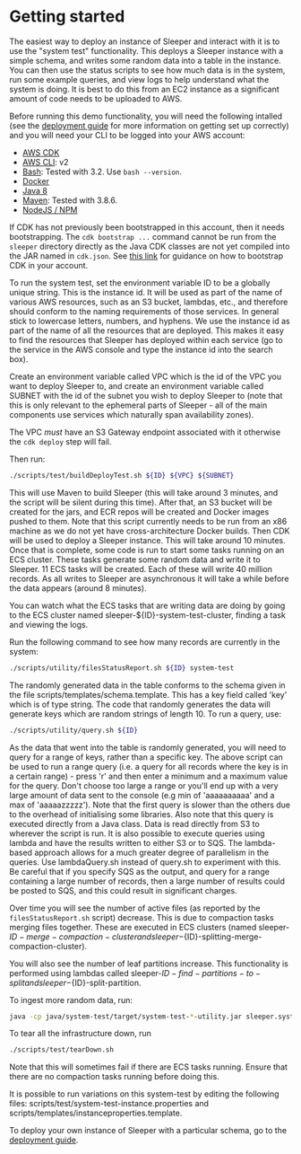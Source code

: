 Getting started
===============

The easiest way to deploy an instance of Sleeper and interact with it is to use the "system test" functionality. This deploys
a Sleeper instance with a simple schema, and writes some random data into a table in the instance. You can then use the status
scripts to see how much data is in the system, run some example queries, and view logs to help understand what the system is
doing. It is best to do this from an EC2 instance as a significant amount of code needs to be uploaded to AWS.

Before running this demo functionality, you will need the following intalled (see the [deployment guide](02-deployment-guide.md)
for more information on getting set up correctly) and you will need your CLI to be logged into your AWS account:

* [AWS CDK](https://docs.aws.amazon.com/cdk/latest/guide/cli.html)
* [AWS CLI](https://docs.aws.amazon.com/cli/latest/userguide/install-cliv2.html): v2
* [Bash](https://www.gnu.org/software/bash/): Tested with 3.2. Use `bash --version`.
* [Docker](https://docs.docker.com/get-docker/)
* [Java 8](https://openjdk.java.net/install/)
* [Maven](https://maven.apache.org/): Tested with 3.8.6.
* [NodeJS / NPM](https://github.com/nvm-sh/nvm#installing-and-updating)

If CDK has not previously been bootstrapped in this account, then it needs bootstrapping. The `cdk bootstrap ...` command
cannot be run from the `sleeper` directory directly as the Java CDK classes are not yet compiled into the JAR named in 
`cdk.json`.  See [this link](https://docs.aws.amazon.com/cdk/latest/guide/bootstrapping.html) for guidance on how to 
bootstrap CDK in your account.

To run the system test, set the environment variable ID to be a globally unique string. This is the instance id. It will
be used as part of the name of various AWS resources, such as an S3 bucket, lambdas, etc., and therefore should conform to
the naming requirements of those services. In general stick to lowercase letters, numbers, and hyphens. We use the instance
id as part of the name of all the resources that are deployed. This makes it easy to find the resources that Sleeper has
deployed within each service (go to the service in the AWS console and type the instance id into the search box).

Create an environment variable called VPC which is the id of the VPC you want to deploy Sleeper to, and create an
environment variable called SUBNET with the id of the subnet you wish to deploy Sleeper to (note that this is only relevant
to the ephemeral parts of Sleeper - all of the main components use services which naturally span availability zones). 

The VPC _must_ have an S3 Gateway endpoint associated with it otherwise the `cdk deploy` step will fail.

Then run:

```bash
./scripts/test/buildDeployTest.sh ${ID} ${VPC} ${SUBNET}
```

This will use Maven to build Sleeper (this will take around 3 minutes, and the script will be silent during this time).
After that, an S3 bucket will be created for the jars, and ECR repos will be created and Docker images pushed to them. Note
that this script currently needs to be run from an x86 machine as we do not yet have cross-architecture Docker builds.
Then CDK will be used to deploy a Sleeper instance. This will take around 10 minutes. Once that is complete, some code is
run to start some tasks running on an ECS cluster. These tasks generate some random data and write it to Sleeper. 11 ECS
tasks will be created. Each of these will write 40 million records. As all writes to Sleeper are asynchronous it will take
a while before the data appears (around 8 minutes).

You can watch what the ECS tasks that are writing data are doing by going to the ECS cluster named sleeper-${ID}-system-test-cluster,
finding a task and viewing the logs.

Run the following command to see how many records are currently in the system:
```bash
./scripts/utility/filesStatusReport.sh ${ID} system-test
```

The randomly generated data in the table conforms to the schema given in the file scripts/templates/schema.template. This
has a key field called 'key' which is of type string. The code that randomly generates the data will generate keys which are
random strings of length 10. To run a query, use:
```bash
./scripts/utility/query.sh ${ID}
```

As the data that went into the table is randomly generated, you will need to query for a range of keys, rather than a
specific key. The above script can be used to run a range query (i.e. a query for all records where the key is in a
certain range) - press 'r' and then enter a minimum and a maximum value for the query. Don't choose too large a range or
you'll end up with a very large amount of data sent to the console (e.g min of 'aaaaaaaaaa' and a max of 'aaaaazzzzz'). Note
that the first query is slower than the others due to the overhead of initialising some libraries. Also note that this query
is executed directly from a Java class. Data is read directly from S3 to wherever the script is run. It is also possible
to execute queries using lambda and have the results written to either S3 or to SQS. The lambda-based approach allows for
a much greater degree of parallelism in the queries. Use lambdaQuery.sh instead of query.sh to experiment with this. Be
careful that if you specify SQS as the output, and query for a range containing a large number of records, then a large
number of results could be posted to SQS, and this could result in significant charges.

Over time you will see the number of active files (as reported by the `filesStatusReport.sh` script) decrease. This is due
to compaction tasks merging files together. These are executed in ECS clusters (named sleeper-${ID}-merge-compaction-cluster
and sleeper-${ID}-splitting-merge-compaction-cluster).

You will also see the number of leaf partitions increase. This functionality is performed using lambdas called
sleeper-${ID}-find-partitions-to-split and sleeper-${ID}-split-partition.

To ingest more random data, run:
```bash
java -cp java/system-test/target/system-test-*-utility.jar sleeper.systemtest.ingest.RunWriteRandomDataTaskOnECS ${ID} system-test
```

To tear all the infrastructure down, run
```bash
./scripts/test/tearDown.sh
```
Note that this will sometimes fail if there are ECS tasks running. Ensure that there are no compaction tasks running before
doing this.

It is possible to run variations on this system-test by editing the following files: scripts/test/system-test-instance.properties
and scripts/templates/instanceproperties.template.
	
To deploy your own instance of Sleeper with a particular schema, go to the [deployment guide](02-deployment-guide).
